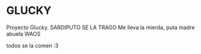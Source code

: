 # GLUCKY
Proyecto Glucky. 
SARDIPUTO SE LA TRAGO
Me lleva la mierda, puta madre abuela
WAOS 



todos se la comen :3

